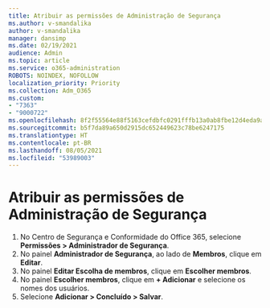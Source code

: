 ```yaml
---
title: Atribuir as permissões de Administração de Segurança
ms.author: v-smandalika
author: v-smandalika
manager: dansimp
ms.date: 02/19/2021
audience: Admin
ms.topic: article
ms.service: o365-administration
ROBOTS: NOINDEX, NOFOLLOW
localization_priority: Priority
ms.collection: Adm_O365
ms.custom:
- "7363"
- "9000722"
ms.openlocfilehash: 8f2f55564e88f5163cefdbfc0291fffb13a0ab8fbe12d4eda9a885158445d44c
ms.sourcegitcommit: b5f7da89a650d2915dc652449623c78be6247175
ms.translationtype: HT
ms.contentlocale: pt-BR
ms.lasthandoff: 08/05/2021
ms.locfileid: "53989003"
---
```

# <a name="assign-the-security-administration-permissions"></a>Atribuir as permissões de Administração de Segurança

1. No Centro de Segurança e Conformidade do Office 365, selecione **Permissões > Administrador de Segurança**.
2. No painel **Administrador de Segurança**, ao lado de **Membros**, clique em **Editar**.
3. No painel **Editar Escolha de membros**, clique em **Escolher membros**.
4. No painel **Escolher membros**, clique em **+ Adicionar** e selecione os nomes dos usuários.
5. Selecione **Adicionar > Concluído > Salvar**.

